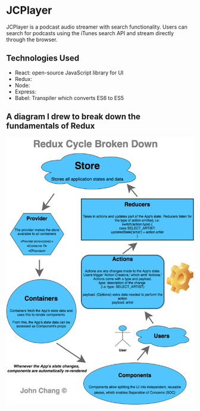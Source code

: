 # JCPlayer

JCPlayer is a podcast audio streamer with search functionality. Users can search for podcasts using the iTunes search API and stream directly through the browser.

## Technologies Used
- React: open-source JavaScript library for UI
- Redux: 
- Node: 
- Express: 
- Babel: Transpiler which converts ES6 to ES5

## A diagram I drew to break down the fundamentals of Redux

![alt_tag](https://github.com/JohnChangUK/JCPlayer/blob/master/ReduxExplained.png)
